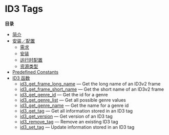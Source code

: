 ID3 Tags
========

**目录**

-   [简介](/intro/id3.html)
-   [安装／配置](/id3/setup.html)
    -   [需求](/id3/setup.html#需求)
    -   [安装](/id3/setup.html#安装)
    -   [运行时配置](/id3/setup.html#运行时配置)
    -   [资源类型](/id3/setup.html#资源类型)
-   [Predefined Constants](/id3/constants.html)
-   [ID3 函数](/ref/id3.html)
    -   [id3\_get\_frame\_long\_name](/ref/id3.html#id3_get_frame_long_name)
        — Get the long name of an ID3v2 frame
    -   [id3\_get\_frame\_short\_name](/ref/id3.html#id3_get_frame_short_name)
        — Get the short name of an ID3v2 frame
    -   [id3\_get\_genre\_id](/ref/id3.html#id3_get_genre_id) — Get the
        id for a genre
    -   [id3\_get\_genre\_list](/ref/id3.html#id3_get_genre_list) — Get
        all possible genre values
    -   [id3\_get\_genre\_name](/ref/id3.html#id3_get_genre_name) — Get
        the name for a genre id
    -   [id3\_get\_tag](/ref/id3.html#id3_get_tag) — Get all information
        stored in an ID3 tag
    -   [id3\_get\_version](/ref/id3.html#id3_get_version) — Get version
        of an ID3 tag
    -   [id3\_remove\_tag](/ref/id3.html#id3_remove_tag) — Remove an
        existing ID3 tag
    -   [id3\_set\_tag](/ref/id3.html#id3_set_tag) — Update information
        stored in an ID3 tag

